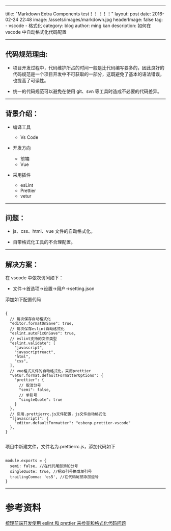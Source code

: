 <!--
 * @Author: your name
 * @Date: 2019-10-31 14:49:50
 * @LastEditTime: 2019-11-01 10:06:46
 * @LastEditors: Please set LastEditors
 * @Description: In User Settings Edit
 * @FilePath: \my_blog\_posts\2015-02-24-vscode自动格式化代码配置.markdown
 -->

---

title: "Markdown Extra Components test！！！！！"
layout: post
date: 2016-02-24 22:48
image: /assets/images/markdown.jpg
headerImage: false
tag: - vscode - 格式化
category: blog
author: ming kan
description: 如何在 vscode 中自动格式化代码配置

---

## 代码规范理由:

-   项目开发过程中，代码维护所占的时间一般是比代码编写要多的，因此良好的代码规范是一个项目开发中不可获取的一部分，这既避免了基本的语法错误，也提高了可读性。

-   统一的代码规范可以避免在使用 git、svn 等工具时造成不必要的代码差异。

---

## 背景介绍：

-   编译工具

    -   Vs Code

*   开发方向

    -   前端
    -   Vue

*   采用插件

    -   esLint
    -   Prettier
    -   vetur

---

## 问题：

-   js、css、html、vue 文件的自动格式化。

-   自带格式化工具的不合理配置。

---

## 解决方案：

在 vscode 中依次访问如下：

-   文件->首选项->设置->用户->setting.json

添加如下配置代码

```

{
  // 每次保存自动格式化
  "editor.formatOnSave": true,
  // 每次保存eslint自动格式化
  "eslint.autoFixOnSave": true,
  // eslint支持的文件类型
  "eslint.validate": [
    "javascript",
    "javascriptreact",
    "html",
    "css",
  ],
  // vue格式文件的自动格式化，采用prettier
  "vetur.format.defaultFormatterOptions": {
    "prettier": {
      // 取消分号
      "semi": false,
      // 单引号
      "singleQuote": true
    }
  },
  // 引用.prettierrc.js文件配置，js文件自动格式化
  "[javascript]": {
    "editor.defaultFormatter": "esbenp.prettier-vscode"
  },
}


```

项目中新建文件，文件名为.prettierrc.js，添加代码如下

```

module.exports = {
  semi: false, //在代码尾部添加分号
  singleQuote: true, //把双引号换成单引号
  trailingComma: 'es5', //在代码尾部添加逗号
}

```

---

# 参考资料

[梳理前端开发使用 eslint 和 prettier 来检查和格式化代码问题](https://www.godblessyuan.com/2018/04/%E6%A2%B3%E7%90%86%E5%89%8D%E7%AB%AF%E5%BC%80%E5%8F%91%E4%BD%BF%E7%94%A8eslint%E5%92%8Cprettier%E6%9D%A5%E6%A3%80%E6%9F%A5%E5%92%8C%E6%A0%BC%E5%BC%8F%E5%8C%96%E4%BB%A3%E7%A0%81%E9%97%AE%E9%A2%98.html "线上猛如虎，线下怂如鼠
")
